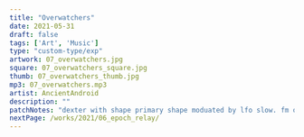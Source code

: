 ```yaml
---
title: "Overwatchers"
date: 2021-05-31
draft: false
tags: ['Art', 'Music']
type: "custom-type/exp"
artwork: 07_overwatchers.jpg
square: 07_overwatchers_square.jpg
thumb: 07_overwatchers_thumb.jpg
mp3: 07_overwatchers.mp3
artist: AncientAndroid
description: ""
patchNotes: "dexter with shape primary shape moduated by lfo slow. fm op drone nothing attached. plaits seq mode quarter notes. plaits hats. om from internet. all going through qpas and mimeophon with manual mods on qpas cutoff."
nextPage: /works/2021/06_epoch_relay/
---
```

